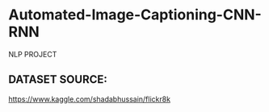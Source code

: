 # Automated-Image-Captioning-CNN-RNN
NLP PROJECT
## DATASET SOURCE:
https://www.kaggle.com/shadabhussain/flickr8k
